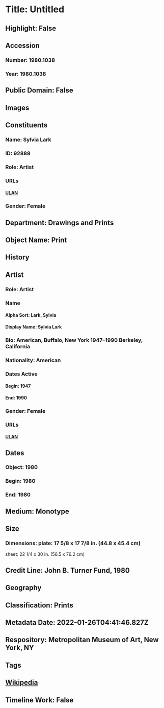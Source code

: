 # Title: Untitled
## Highlight: False
## Accession
### Number: 1980.1038
### Year: 1980.1038
## Public Domain: False
## Images
## Constituents
### Name: Sylvia Lark
### ID: 92888
### Role: Artist
### URLs
#### [ULAN](http://vocab.getty.edu/page/ulan/500126997)
### Gender: Female
## Department: Drawings and Prints
## Object Name: Print
## History
## Artist
### Role: Artist
### Name
#### Alpha Sort: Lark, Sylvia
#### Display Name: Sylvia Lark
### Bio: American, Buffalo, New York 1947–1990 Berkeley, California
### Nationality: American
### Dates Active
#### Begin: 1947
#### End: 1990
### Gender: Female
### URLs
#### [ULAN](http://vocab.getty.edu/page/ulan/500126997)
## Dates
### Object: 1980
### Begin: 1980
### End: 1980
## Medium: Monotype
## Size
### Dimensions: plate: 17 5/8 x 17 7/8 in. (44.8 x 45.4 cm)
sheet: 22 1/4 x 30 in. (56.5 x 76.2 cm)
## Credit Line: John B. Turner Fund, 1980
## Geography
## Classification: Prints
## Metadata Date: 2022-01-26T04:41:46.827Z
## Respository: Metropolitan Museum of Art, New York, NY
## Tags
## [Wikipedia](https://www.wikidata.org/wiki/Q110280701)
## Timeline Work: False